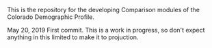 This is the repository for the developing Comparison modules of the Colorado Demographic Profile.


May 20, 2019 First commit.  This is a work in progress, so don't expect anything in this limited to make it to projuction.
